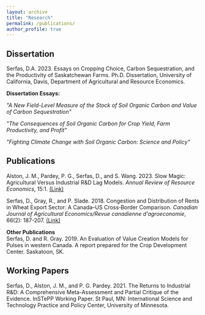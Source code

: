 ```yaml
---
layout: archive
title: "Research"
permalink: /publications/
author_profile: true
---
```


Dissertation 
------

Serfas, D.A. 2023. Essays on Cropping Choice, Carbon Sequestration, and the Productivity of Saskatchewan Farms. Ph.D. Dissertation, University of California, Davis, Department of Agricultural and	Resource Economics.

**Dissertation Essays:**

*"A New Field-Level Measure of the Stock of Soil Organic Carbon and Value of Carbon Sequestration"*

*"The Consequences of Soil Organic Carbon for Crop Yield, Farm Productivity, and Profit"*

*"Fighting Climate Change with Soil Organic Carbon: Science and Policy"*


Publications
------

Alston, J. M., Pardey, P. G., Serfas, D., and S. Wang. 2023. Slow Magic: Agricultural Versus Industrial R&D Lag Models. *Annual Review of Resource Economics*, 15:1. [(Link)](https://www.annualreviews.org/doi/pdf/10.1146/annurev-resource-111820-034312)

Serfas, D., Gray, R., and P. Slade. 2018. Congestion and Distribution of Rents in Wheat Export Sector: A Canada–US Cross‐Border Comparison. *Canadian Journal of Agricultural Economics/Revue canadienne d'agroeconomie*, 66(2): 187-207. [(Link)](https://onlinelibrary.wiley.com/doi/pdf/10.1111/cjag.12171)

**Other Publications** <br />
Serfas, D. and R. Gray. 2019. An Evaluation of Value Creation Models for Pulses in western Canada. A report prepared for the Crop Development Center. Saskatoon, SK.

Working Papers
------

Serfas, D., Alston, J. M., and P. G. Pardey. 2021. The Returns to Industrial R&D: A Comprehensive Meta-Assessment and Partial Critique of the Evidence. InSTePP Working Paper. St Paul, MN: International Science and Technology Practice and Policy Center, University of Minnesota.

